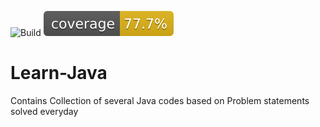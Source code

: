 ![Build](https://img.shields.io/github/workflow/status/Dhivakarkd/daily-java/Build)
[![Coverage](https://github.com/Dhivakarkd/daily-java/blob/master/.github/badges/jacoco.svg)](https://github.com/Dhivakarkd/daily-java/actions/workflows/build.yml)

# Learn-Java
Contains Collection of several Java codes based on Problem statements solved everyday
